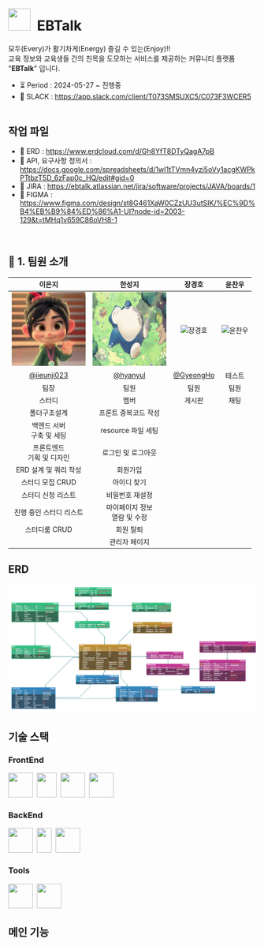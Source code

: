 # <span><img src="https://encrypted-tbn0.gstatic.com/images?q=tbn:ANd9GcSZXXp11_H9PYBr4UozCdKJZrflnJsKzezoOQ&s" width="45" height="45"/></span>&nbsp; EBTalk

모두(Every)가 활기차게(Energy) 즐길 수 있는(Enjoy)!! <br>
교육 정보와 교육생들 간의 친목을 도모하는 서비스를 제공하는 커뮤니티 플랫폼 "**EBTalk**" 입니다.
* ⏳ Period : 2024-05-27 ~ 진행중
* 📑 SLACK : https://app.slack.com/client/T073SMSUXC5/C073F3WCER5
  <br><br>
## 작업 파일
* 📑 ERD : https://www.erdcloud.com/d/Gh8YfT8DTyQagA7pB
* 📑 API, 요구사항 정의서 : https://docs.google.com/spreadsheets/d/1wI1tTVmn4yzi5oVy1acgKWPkPTtbzT5D_6zFap0c_HQ/edit#gid=0
* 📑 JIRA : https://ebtalk.atlassian.net/jira/software/projects/JAVA/boards/1
* 📑 FIGMA : https://www.figma.com/design/st8G461XaW0CZzUU3utSIK/%EC%9D%B4%EB%B9%84%ED%86%A1-UI?node-id=2003-129&t=tMHq1v659C86oVH8-1

<br>

## 📢 1. 팀원 소개

|                                                              이은지                                                               |                                                                                            한성지                                                                                            |                      장경호                      |    윤찬우     |
|:------------------------------------------------------------------------------------------------------------------------------:|:-----------------------------------------------------------------------------------------------------------------------------------------------------------------------------------------:|:---------------------------------------------:|:----------:|
 |                                      <span><img src="https://raw.githubusercontent.com/pknu-java-ebtalk/ebtalk-backend-pjt/dev/src/main/resources/static/img/vanellopee.jpg" width="150" height="150"/></span>                                       | <span><img src="https://github.com/pknu-java-ebtalk/ebtalk-backend-pjt/blob/dev/src/main/resources/static/img/%EC%9E%A0%EB%A7%8C%EB%B3%B4.jpg?raw=true" width="150" height="150"/></span> |                   ![장경호]()                    |  ![윤찬우]()  |
|                                          [@iieunji023](https://github.com/iieunji023)                                          |                                                                          [@hyanyul](https://github.com/hyanyul)                                                                           | [@GyeongHo](https://github.com/GangGnagGnag)  |    테스트     |
|                                                               팀장                                                               |                                                                                            팀원                                                                                             |                      팀원                       |     팀원     |
|                                                              스터디                                                               |                                                                                            멤버                                                                                             |                      게시판                      |     채팅     |
|                                                             폴더구조설계                                                             |                                                                                        프론트 중복코드 작성                                                                                        |                                               |            |
|                                                      백엔드 서버 <br/>구축 및 세팅                                                       |                                                                                      resource 파일 세팅                                                                                       |                                               |            |
|                                                      프론트엔드 <br/>기획 및 디자인                                                       |                                                                                        로그인 및 로그아웃                                                                                         |                                               |            |
|                                                         ERD 설계 및 쿼리 작성                                                         |                                                                                           회원가입                                                                                            |                                               |            |
|                                                          스터디 모집 CRUD                                                           |                                                                                          아이디 찾기                                                                                           |                                               |            |
|                                                           스터디 신청 리스트                                                           |                                                                                         비밀번호 재설정                                                                                          |                                               |            |
|                                                         진행 중인 스터디 리스트                                                          |                                                                                   마이페이지 정보 <br/>열람 및 수정                                                                                   |                                               |            |
|                                                           스터디룸 CRUD                                                            |                                                                                           회원 탈퇴                                                                                           |                                               |            |
|                                                                                                                                |                                                                                          관리자 페이지                                                                                          |                                               |            |


## ERD
<img src="https://raw.githubusercontent.com/pknu-java-ebtalk/ebtalk-backend-pjt/dev/src/main/resources/static/img/erd.png" width="730">

## 기술 스택
### FrontEnd
<span><img src="https://upload.wikimedia.org/wikipedia/commons/thumb/6/61/HTML5_logo_and_wordmark.svg/220px-HTML5_logo_and_wordmark.svg.png" width="50" height="50"/></span>&nbsp;
<span><img src="https://upload.wikimedia.org/wikipedia/commons/thumb/d/d5/CSS3_logo_and_wordmark.svg/120px-CSS3_logo_and_wordmark.svg.png" width="40" height="50"/></span>&nbsp;
<span><img src="https://upload.wikimedia.org/wikipedia/commons/thumb/9/99/Unofficial_JavaScript_logo_2.svg/140px-Unofficial_JavaScript_logo_2.svg.png" width="50" height="50"/></span>&nbsp;
<span><img src="https://www.thymeleaf.org/images/thymeleaf.png" width="50" height="50"/></span>

### BackEnd
<span><img src="https://spring.io/img/logos/spring-initializr.svg" width="50" height="50"/></span>&nbsp;
<span><img src="https://i.namu.wiki/i/DKyi2030c9pVWBkxiiFO7ARkkvF01wQQhoMiC6G5cycwTh34B3hlKwUZCqROUfazvl7rB6qbuWRS96USIurXgkUmmFsB7-9-GhKP8Gxi3U_nBbhYsvf_U9-T_HuEhkfBTVtZCxE3UjxEc-rZfi0Xhw.svg" width="30" height="50"/></span>&nbsp;
<span><img src="https://i.namu.wiki/i/AA5R3P6DwX75_3nzNc6OuAsDgq4j6I4IkyzV45MmP_qhwbmWvORUAU2MmmXPWkygkVSKpOSdUxZhHiDzhqUyoS96rby2Mi_3vVx9YNc38jtWF_MkiUKUmkaBmS-QgrLRHZVgYYfAIqpjRLaEIyjFDA.svg" width="50" height="50"/></span>&nbsp;

### Tools
<span><img src="https://upload.wikimedia.org/wikipedia/commons/thumb/e/e9/Notion-logo.svg/100px-Notion-logo.svg.png" width="50" height="50"/></span>&nbsp;
<span><img src="https://avatars.githubusercontent.com/u/6911160?s=200&v=4" width="50" height="50"/></span>&nbsp;

## 메인 기능